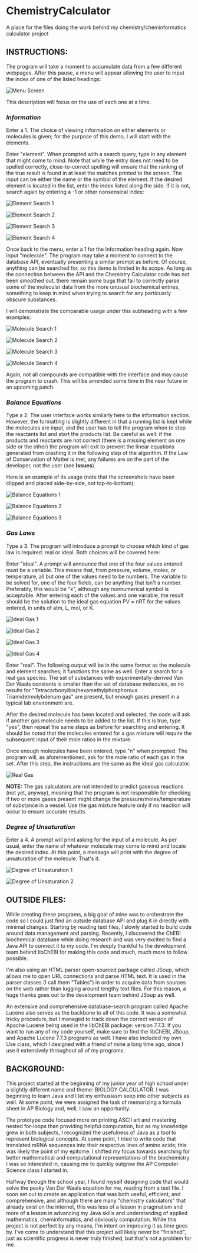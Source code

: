 # ChemistryCalculator
A place for the files doing the work behind my chemistry/cheminformatics calculator project

##  INSTRUCTIONS:

The program will take a moment to accumulate data from a few different webpages. After this pause, a menu will appear allowing the user to input the index of one of the listed headings:

![Menu Screen](https://github.com/MichaelArmendariz/ChemistryCalculator/blob/main/images/menu.png)

This description will focus on the use of each one at a time.

### _Information_

Enter a 1. The choice of viewing information on either elements or molecules is given; for the purpose of this demo, I will start with the elements.
<p>
  Enter "element". When prompted with a search query, type in any element that might come to mind. Note that while the entry does not need to be spelled correctly, close-to-correct spelling will ensure that the ranking of the true result is found in at least the matches printed to the screen. The input can be either the name or the symbol of the element. If the desired element is located in the list, enter the index listed along the side. If it is not, search again by entering a -1 or other nonsensical index:

![Element Search 1](https://github.com/MichaelArmendariz/ChemistryCalculator/blob/main/images/element%20search%20(1).png)

![Element Search 2](https://github.com/MichaelArmendariz/ChemistryCalculator/blob/main/images/element%20search%20(2).png)

![Element Search 3](https://github.com/MichaelArmendariz/ChemistryCalculator/blob/main/images/element%20search%20(3).png)

![Element Search 4](https://github.com/MichaelArmendariz/ChemistryCalculator/blob/main/images/element%20search%20(4).png)

<p>
  Once back to the menu, enter a 1 for the Information heading again. Now input "molecule". The program may take a moment to connect to the database API, eventually presenting a similar prompt as before. Of course, anything can be searched for, so this demo is limited in its scope. As long as the connection between the API and the Chemistry Calculator code has not been smoothed out, there remain some bugs that fail to correctly parse some of the molecular data from the more unusual biochemical entries, something to keep in mind when trying to search for any particuarly obscure substances.
<p>
  I will demonstrate the comparable usage under this subheading with a few examples:

![Molecule Search 1](https://github.com/MichaelArmendariz/ChemistryCalculator/blob/main/images/molecule%20search%20(1).png)

![Molecule Search 2](https://github.com/MichaelArmendariz/ChemistryCalculator/blob/main/images/molecule%20search%20(2).png)

![Molecule Search 3](https://github.com/MichaelArmendariz/ChemistryCalculator/blob/main/images/molecule%20search%20(3).png)

![Molecule Search 4](https://github.com/MichaelArmendariz/ChemistryCalculator/blob/main/images/molecule%20search%20(4).png)

Again, not all compounds are compatible with the interface and may cause the program to crash. This will be amended some time in the near future in an upcoming patch.

### _Balance Equations_

  Type a 2. The user interface works similarly here to the information section. However, the formatting is slightly different in that a running list is kept while the molecules are input, and the user has to tell the program when to stop the reactants list and start the products list. Be careful as well: if the products and reactants are not correct (there is a missing element on one side or the other) the program will exit to prevent the linear equations generated from crashing it in the following step of the algorithm. If the Law of Conservation of Matter is met, any failures are on the part of the developer, not the user (see **Issues**).
<p>
  Here is an example of its usage (note that the screenshots have been clipped and placed side-by-side, not top-to-bottom):

![Balance Equations 1](https://github.com/MichaelArmendariz/ChemistryCalculator/blob/main/images/balance%20equations%20(1).png)

![Balance Equations 2](https://github.com/MichaelArmendariz/ChemistryCalculator/blob/main/images/balance%20equations%20(2).png)

![Balance Equations 3](https://github.com/MichaelArmendariz/ChemistryCalculator/blob/main/images/balance%20equations%20(3).png)

### _Gas Laws_
<p>
  Type a 3. The program will introduce a prompt to choose which kind of gas law is required: real or ideal. Both choices will be covered here:
<p>
  Enter "ideal". A prompt will announce that one of the four values entered must be a variable. This means that, from pressure, volume, moles, or temperature, all but one of the values need to be numbers. The variable to be solved for, one of the four fields, can be anything that isn't a number. Preferably, this would be "x", although any nonnumerical symbol is acceptable. After entering each of the values and one variable, the result should be the solution to the ideal gas equation PV = nRT for the values entered, in units of atm, L, mol, or K.

![Ideal Gas 1](https://github.com/MichaelArmendariz/ChemistryCalculator/blob/main/images/gas%20laws%20(1).png)

![Ideal Gas 2](https://github.com/MichaelArmendariz/ChemistryCalculator/blob/main/images/gas%20laws%20(2).png)

![Ideal Gas 3](https://github.com/MichaelArmendariz/ChemistryCalculator/blob/main/images/gas%20laws%20(3).png)

![Ideal Gas 4](https://github.com/MichaelArmendariz/ChemistryCalculator/blob/main/images/gas%20laws%20(4).png)

<p>
  Enter "real". The following output will be in the same format as the molecule and element searches; it functions the same as well. Enter a search for a real gas species. The set of substances with experimentally-derived Van Der Waals constants is smaller than the set of database molecules, so no results for "Tetracarbonylbis(hexamethylphosphorous Triamide)molybdenum gas" are present, but enough gases present in a typical lab environment are.
<p>
  After the desired molecule has been located and selected, the code will ask if another gas molecule needs to be added to the list. If this is true, type "yes", then repeat the same steps as before for searching and entering. It should be noted that the molecules entered for a gas mixture will require the subsequent input of their mole ratios in the mixture.
<p>
  Once enough molecules have been entered, type "n" when prompted. The program will, as aforementioned, ask for the mole ratio of each gas in the set. After this step, the instructions are the same as the ideal gas calculator.

![Real Gas](https://github.com/MichaelArmendariz/ChemistryCalculator/blob/main/images/gas%20laws%20(5).png)

**NOTE:** The gas calculators are not intended to predict gaseous reactions (not yet, anyway), meaning that the program is not responsible for checking if two or more gases present might change the pressure/moles/temperature of substance in a vessel. Use the gas mixture feature only if no reaction will occur to ensure accurate results.
  
### _Degree of Unsaturation_
<p>
  Enter a 4. A prompt will print asking for the input of a molecule. As per usual, enter the name of whatever molecule may come to mind and locate the desired index. At this point, a message will print with the degree of unsaturation of the molecule. That's it.

![Degree of Unsaturation 1](https://github.com/MichaelArmendariz/ChemistryCalculator/blob/main/images/degree%20of%20unsaturation%20(1).png)

![Degree of Unsaturation 2](https://github.com/MichaelArmendariz/ChemistryCalculator/blob/main/images/degree%20of%20unsaturation%20(2).png)

## OUTSIDE FILES:
<p>
  While creating these programs, a big goal of mine was to orchestrate the code so I could just find an outside database API and plug it in directly with minimal changes. Starting by reading text files, I slowly started to build code around data management and parsing. Recently, I discovered the ChEBI biochemical database while doing research and was very excited to find a Java API to connect it to my code. I'm deeply thankful to the development team behind libChEBI for making this code and much, much more to follow possible.
<p>
  I'm also using an HTML parser open-sourced package called JSoup, which allows me to open URL connections and parse HTML text. It is used in the parser classes (I call them "Tables") in order to acquire data from sources on the web rather than lugging around lengthy text files. For this reason, a huge thanks goes out to the development team behind JSoup as well.
<p>
  An extensive and comprehensive database-search program called Apache Lucene also serves as the backbone to all of this code. It was a somewhat tricky procedure, but I managed to track down the correct version of Apache Lucene being used in the libChEBI package: version 7.7.3. If you want to run any of my code yourself, make sure to find the libChEBI, JSoup, and Apache Lucene 7.7.3 programs as well. I have also included my own Use class, which I designed with a friend of mine a long time ago, since I use it extensively throughout all of my programs.

## BACKGROUND:
<p>
  This project started at the beginning of my junior year of high school under a slightly different name and theme: BIOLOGY CALCULATOR. I was beginning to learn Java and I let my enthusiasm seep into other subjects as well. At some point, we were assigned the task of memorizing a formula sheet in AP Biology and, well, I saw an opportunity.
<p>
  The prototype code focused more on printing ASCII art and mastering nested for-loops than providing helpful computation, but as my knowledge grew in both subjects, I recognized the usefulness of Java as a tool to represent biological concepts. At some point, I tried to write code that translated mRNA sequences into their respective lines of amino acids; this was likely the point of my epitome. I shifted my focus towards searching for better mathematical and computational representations of the biochemistry I was so interested in, causing me to quickly outgrow the AP Computer Science class I started in.
<p>
  Halfway through the school year, I found myself designing code that would solve the pesky Van Der Waals equation for me, reading from a text file. I soon set out to create an application that was both useful, efficient, and comprehensive, and although there are many "chemistry calculators" that already exist on the internet, this was less of a lesson in pragmatism and more of a lesson in advancing my Java skills and understanding of applied mathematics, cheminformatics, and obviously computation. While this project is not perfect by any means, I'm intent on improving it as time goes by. I've come to understand that this project will likely never be "finished", just as scientific progress is never truly finished, but that's not a problem for me.
